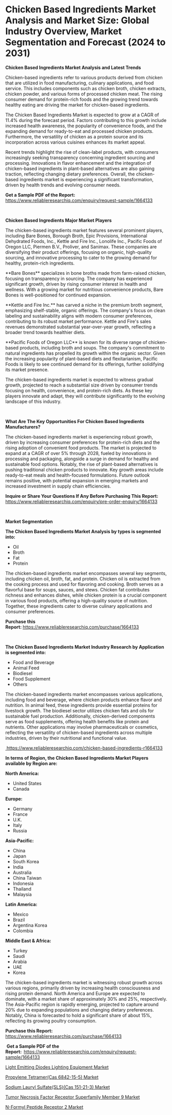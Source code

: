 <p><h1>Chicken Based Ingredients Market Analysis and Market Size: Global Industry Overview, Market Segmentation and Forecast (2024 to 2031)</h1></p><p><strong>Chicken Based Ingredients Market Analysis and Latest Trends</strong></p>
<p><p>Chicken-based ingredients refer to various products derived from chicken that are utilized in food manufacturing, culinary applications, and food service. This includes components such as chicken broth, chicken extracts, chicken powder, and various forms of processed chicken meat. The rising consumer demand for protein-rich foods and the growing trend towards healthy eating are driving the market for chicken-based ingredients.</p><p>The Chicken Based Ingredients Market is expected to grow at a CAGR of 11.4% during the forecast period. Factors contributing to this growth include increased health awareness, the popularity of convenience foods, and the expanding demand for ready-to-eat and processed chicken products. Furthermore, the versatility of chicken as a protein source and its incorporation across various cuisines enhances its market appeal.</p><p>Recent trends highlight the rise of clean-label products, with consumers increasingly seeking transparency concerning ingredient sourcing and processing. Innovations in flavor enhancement and the integration of chicken-based ingredients in plant-based alternatives are also gaining traction, reflecting changing dietary preferences. Overall, the chicken-based ingredients market is experiencing a significant transformation, driven by health trends and evolving consumer needs.</p></p>
<p><strong>Get a Sample PDF of the Report:&nbsp;</strong> <a href="https://www.reliableresearchiq.com/enquiry/request-sample/1664133?utm_campaign=1137&utm_medium=2&utm_source=Github&utm_content=ia&utm_term=12102024&utm_id=chicken-based-ingredients">https://www.reliableresearchiq.com/enquiry/request-sample/1664133</a></p>
<p>&nbsp;</p>
<p><strong>Chicken Based Ingredients Major Market Players</strong></p>
<p><p>The chicken-based ingredients market features several prominent players, including Bare Bones, Borough Broth, Epic Provisions, International Dehydrated Foods, Inc., Kettle and Fire Inc., Lonolife Inc., Pacific Foods of Oregon LLC, Piermen B.V., Proliver, and Sanimax. These companies are diversifying their product offerings, focusing on organic, high-quality sourcing, and innovative processing to cater to the growing demand for healthy, protein-rich ingredients.</p><p>**Bare Bones** specializes in bone broths made from farm-raised chicken, focusing on transparency in sourcing. The company has experienced significant growth, driven by rising consumer interest in health and wellness. With a growing market for nutritious convenience products, Bare Bones is well-positioned for continued expansion.</p><p>**Kettle and Fire Inc.** has carved a niche in the premium broth segment, emphasizing shelf-stable, organic offerings. The company's focus on clean labeling and sustainability aligns with modern consumer preferences, contributing to its robust market performance. Kettle and Fire's sales revenues demonstrated substantial year-over-year growth, reflecting a broader trend towards healthier diets.</p><p>**Pacific Foods of Oregon LLC** is known for its diverse range of chicken-based products, including broth and soups. The company's commitment to natural ingredients has propelled its growth within the organic sector. Given the increasing popularity of plant-based diets and flexitarianism, Pacific Foods is likely to see continued demand for its offerings, further solidifying its market presence.</p><p>The chicken-based ingredients market is expected to witness gradual growth, projected to reach a substantial size driven by consumer trends focusing on health, convenience, and protein-rich diets. As these key players innovate and adapt, they will contribute significantly to the evolving landscape of this industry.</p></p>
<p>&nbsp;</p>
<p><strong>What Are The Key Opportunities For Chicken Based Ingredients Manufacturers?</strong></p>
<p><p>The chicken-based ingredients market is experiencing robust growth, driven by increasing consumer preferences for protein-rich diets and the rising adoption of convenient food products. The market is projected to expand at a CAGR of over 5% through 2028, fueled by innovations in processing and packaging, alongside a surge in demand for healthy and sustainable food options. Notably, the rise of plant-based alternatives is pushing traditional chicken products to innovate. Key growth areas include ready-to-eat meals and health-focused formulations. Future outlook remains positive, with potential expansion in emerging markets and increased investment in supply chain efficiencies.</p></p>
<p><strong>Inquire or Share Your Questions If Any Before Purchasing This Report:</strong> <a href="https://www.reliableresearchiq.com/enquiry/pre-order-enquiry/1664133?utm_campaign=1137&utm_medium=2&utm_source=Github&utm_content=ia&utm_term=12102024&utm_id=chicken-based-ingredients">https://www.reliableresearchiq.com/enquiry/pre-order-enquiry/1664133</a></p>
<p>&nbsp;</p>
<p><strong>Market Segmentation</strong></p>
<p><strong>The Chicken Based Ingredients Market Analysis by types is segmented into:</strong></p>
<p><ul><li>Oil</li><li>Broth</li><li>Fat</li><li>Protein</li></ul></p>
<p><p>The chicken-based ingredients market encompasses several key segments, including chicken oil, broth, fat, and protein. Chicken oil is extracted from the cooking process and used for flavoring and cooking. Broth serves as a flavorful base for soups, sauces, and stews. Chicken fat contributes richness and enhances dishes, while chicken protein is a crucial component in various food products, offering a high-quality source of nutrition. Together, these ingredients cater to diverse culinary applications and consumer preferences.</p></p>
<p><strong>Purchase this Report:&nbsp;</strong><a href="https://www.reliableresearchiq.com/purchase/1664133?utm_campaign=1137&utm_medium=2&utm_source=Github&utm_content=ia&utm_term=12102024&utm_id=chicken-based-ingredients">https://www.reliableresearchiq.com/purchase/1664133</a></p>
<p>&nbsp;</p>
<p><strong>The Chicken Based Ingredients Market Industry Research by Application is segmented into:</strong></p>
<p><ul><li>Food and Beverage</li><li>Animal Feed</li><li>Biodiesel</li><li>Food Supplement</li><li>Others</li></ul></p>
<p><p>The chicken-based ingredients market encompasses various applications, including food and beverage, where chicken products enhance flavor and nutrition. In animal feed, these ingredients provide essential proteins for livestock growth. The biodiesel sector utilizes chicken fats and oils for sustainable fuel production. Additionally, chicken-derived components serve as food supplements, offering health benefits like protein and nutrients. Other applications may involve pharmaceuticals or cosmetics, reflecting the versatility of chicken-based ingredients across multiple industries, driven by their nutritional and functional value.</p></p>
<p><a href="https://www.reliableresearchiq.com/chicken-based-ingredients-r1664133?utm_campaign=1137&utm_medium=2&utm_source=Github&utm_content=ia&utm_term=12102024&utm_id=chicken-based-ingredients">&nbsp;https://www.reliableresearchiq.com/chicken-based-ingredients-r1664133</a></p>
<p><strong>In terms of Region, the Chicken Based Ingredients Market Players available by Region are:</strong></p>
<p>
    <p> <strong> North America: </strong>
        <ul>
            <li>United States</li>
            <li>Canada</li>
        </ul>
        </p> 
    <p> <strong> Europe: </strong>
        <ul>
            <li>Germany</li>
            <li>France</li>
            <li>U.K.</li>
            <li>Italy</li>
            <li>Russia</li>
        </ul>
        </p> 
    <p> <strong> Asia-Pacific: </strong>
        <ul>
            <li>China</li>
            <li>Japan</li>
            <li>South Korea</li>
            <li>India</li>
            <li>Australia</li>
            <li>China Taiwan</li>
            <li>Indonesia</li>
            <li>Thailand</li>
            <li>Malaysia</li>
        </ul>
        </p> 
    <p> <strong> Latin America: </strong>
        <ul>
            <li>Mexico</li>
            <li>Brazil</li>
            <li>Argentina Korea</li>
            <li>Colombia</li>
        </ul>
        </p> 
    <p> <strong> Middle East & Africa: </strong>
        <ul>
            <li>Turkey</li>
            <li>Saudi</li>
            <li>Arabia</li>
            <li>UAE</li>
            <li>Korea</li>
        </ul>
    </p>
    </p>
<p><p>The chicken-based ingredients market is witnessing robust growth across various regions, primarily driven by increasing health consciousness and rising protein demand. North America and Europe are expected to dominate, with a market share of approximately 30% and 25%, respectively. The Asia-Pacific region is rapidly emerging, projected to capture around 20% due to expanding populations and changing dietary preferences. Notably, China is forecasted to hold a significant share of about 15%, reflecting its growing poultry consumption.</p></p>
<p><strong>Purchase this Report: </strong><a href="https://www.reliableresearchiq.com/purchase/1664133?utm_campaign=1137&utm_medium=2&utm_source=Github&utm_content=ia&utm_term=12102024&utm_id=chicken-based-ingredients">https://www.reliableresearchiq.com/purchase/1664133</a></p>
<p>&nbsp;<strong>Get a Sample PDF of the Report:&nbsp;&nbsp;</strong><a href="https://www.reliableresearchiq.com/enquiry/request-sample/1664133?utm_campaign=1137&utm_medium=2&utm_source=Github&utm_content=ia&utm_term=12102024&utm_id=chicken-based-ingredients">https://www.reliableresearchiq.com/enquiry/request-sample/1664133</a></p>
<p><strong></strong></p>
<p><p><a href="https://www.linkedin.com/pulse/consumer-behavior-shifts-light-emitting-diodes-lighting-equipment-lznte?utm_campaign=1137&utm_medium=2&utm_source=Github&utm_content=ia&utm_term=12102024&utm_id=chicken-based-ingredients">Light Emitting Diodes Lighting Equipment Market</a></p><p><a href="https://www.linkedin.com/pulse/key-drivers-propylene-tetramercas-6842-15-5-market-0cjhc?utm_campaign=1137&utm_medium=2&utm_source=Github&utm_content=ia&utm_term=12102024&utm_id=chicken-based-ingredients">Propylene Tetramer(Cas 6842-15-5) Market</a></p><p><a href="https://www.linkedin.com/pulse/sodium-lauryl-sulfateslscas-151-21-3-market-consolidation-dsrtc?utm_campaign=1137&utm_medium=2&utm_source=Github&utm_content=ia&utm_term=12102024&utm_id=chicken-based-ingredients">Sodium Lauryl Sulfate(SLS)(Cas 151-21-3) Market</a></p><p><a href="https://github.com/alea79alre/Market-Research-Report-List-1/blob/main/tumor-necrosis-factor-receptor-superfamily-member-9-market.md?utm_campaign=1137&utm_medium=2&utm_source=Github&utm_content=ia&utm_term=12102024&utm_id=chicken-based-ingredients">Tumor Necrosis Factor Receptor Superfamily Member 9 Market</a></p><p><a href="https://github.com/simonenappsy3my/Market-Research-Report-List-1/blob/main/n-formyl-peptide-receptor-2-market.md?utm_campaign=1137&utm_medium=2&utm_source=Github&utm_content=ia&utm_term=12102024&utm_id=chicken-based-ingredients">N-Formyl Peptide Receptor 2 Market</a></p></p>